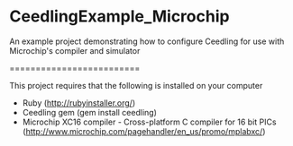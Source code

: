 CeedlingExample_Microchip
=========================

An example project demonstrating how to configure Ceedling for use with Microchip's compiler and simulator

=========================

This project requires that the following is installed on your computer
* Ruby (http://rubyinstaller.org/)
* Ceedling gem (gem install ceedling)
* Microchip XC16 compiler - Cross-platform C compiler for 16 bit PICs (http://www.microchip.com/pagehandler/en_us/promo/mplabxc/)